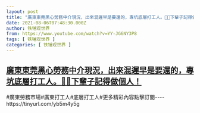 ```yaml
---
layout: post
title: "廣東東莞黑心勞務中介現況，出來混遲早是要還的，專坑底層打工人。🎃🙈下輩子記得做個人！"
date: 2021-08-06T07:48:30.000Z
author: 铁锤观世界
from: https://www.youtube.com/watch?v=YY-JG6NY3P8
tags: [ 铁锤观世界 ]
categories: [ 铁锤观世界 ]
---
```

<!--1628236110000-->
[廣東東莞黑心勞務中介現況，出來混遲早是要還的，專坑底層打工人。🎃🙈下輩子記得做個人！](https://www.youtube.com/watch?v=YY-JG6NY3P8)
------

<div>
#廣東勞務市場#廣東打工人#底層打工人#更多精彩內容點擊訂閱----https://tinyurl.com/yb5m4y5g
</div>
